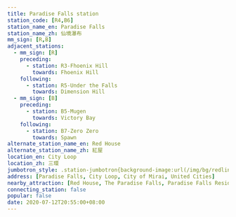 ```yaml
---
title: Paradise Falls station
station_code: [R4,B6]
station_name_en: Paradise Falls
station_name_zh: 仙境瀑布
mm_sign: [R,B]
adjacent_stations:
  - mm_sign: [R]
    preceding:
      - station: R3-Fhoenix Hill
        towards: Fhoenix Hill
    following:
      - station: R5-Under the Falls
        towards: Dimension Hill
  - mm_sign: [B]
    preceding:
      - station: B5-Mugen
        towards: Victory Bay
    following:
      - station: B7-Zero Zero
        towards: Spawn
alternate_station_name_en: Red House
alternate_station_name_zh: 紅屋
location_en: City Loop
location_zh: 三環
jumbotron_style: .station-jumbotron{background-image:url(/img/bg/redline.png),url(/img/bg/blueline.png);background-repeat:no-repeat;background-size:100% 10px;background-position:0 115px,0 145px}
address: [Paradise Falls, City Loop, City of Mirai, United Cities]
nearby_attraction: [Red House, The Paradise Falls, Paradise Falls Residences, Up House, Central Market, Uptown Stable]
connecting_station: false
popular: false
date: 2020-07-12T20:55:00+08:00
---
```


